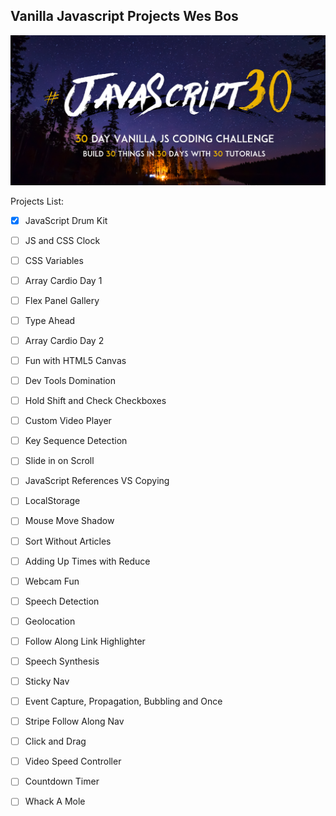 ## Vanilla Javascript Projects Wes Bos

![screenshot](js30.png)

Projects List:

- [x] JavaScript Drum Kit

- [ ] JS and CSS Clock

- [ ] CSS Variables

- [ ] Array Cardio Day 1

- [ ] Flex Panel Gallery

- [ ] Type Ahead

- [ ] Array Cardio Day 2

- [ ] Fun with HTML5 Canvas

- [ ] Dev Tools Domination

- [ ] Hold Shift and Check Checkboxes

- [ ] Custom Video Player

- [ ] Key Sequence Detection

- [ ] Slide in on Scroll

- [ ] JavaScript References VS Copying

- [ ] LocalStorage

- [ ] Mouse Move Shadow

- [ ] Sort Without Articles

- [ ] Adding Up Times with Reduce

- [ ] Webcam Fun

- [ ] Speech Detection

- [ ] Geolocation

- [ ] Follow Along Link Highlighter

- [ ] Speech Synthesis

- [ ] Sticky Nav

- [ ] Event Capture, Propagation, Bubbling and Once

- [ ] Stripe Follow Along Nav

- [ ] Click and Drag

- [ ] Video Speed Controller

- [ ] Countdown Timer

- [ ] Whack A Mole
